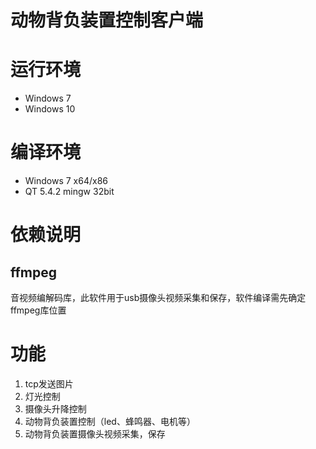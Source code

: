 动物背负装置控制客户端
=========
# 运行环境
+ Windows 7
+ Windows 10

# 编译环境
* Windows 7 x64/x86
* QT 5.4.2 mingw 32bit

# 依赖说明
## ffmpeg
音视频编解码库，此软件用于usb摄像头视频采集和保存，软件编译需先确定ffmpeg库位置

# 功能
1. tcp发送图片
2. 灯光控制
3. 摄像头升降控制
4. 动物背负装置控制（led、蜂鸣器、电机等）
5. 动物背负装置摄像头视频采集，保存


